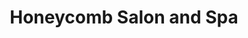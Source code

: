 ---
title: "Honeycomb Salon and Spa"
url: /port-isabel/honeycomb-salon-and-spa/
shop: hairdresser
---